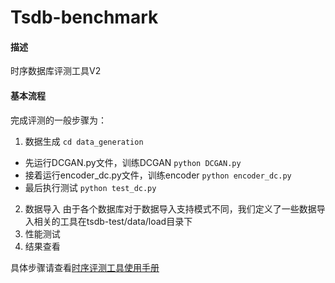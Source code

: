 # Tsdb-benchmark

#### 描述
时序数据库评测工具V2

#### 基本流程

完成评测的一般步骤为：

1. 数据生成
```cd data_generation```
- 先运行DCGAN.py文件，训练DCGAN
	```python DCGAN.py```
- 接着运行encoder_dc.py文件，训练encoder
	```python encoder_dc.py```
- 最后执行测试
	```python test_dc.py```
2. 数据导入
   由于各个数据库对于数据导入支持模式不同，我们定义了一些数据导入相关的工具在tsdb-test/data/load目录下
3. 性能测试
4. 结果查看

具体步骤请查看[时序评测工具使用手册](./documents/时序评测工具使用手册.pdf)
